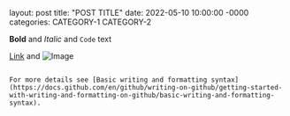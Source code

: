 layout: post
title: "POST TITLE"
date: 2022-05-10 10:00:00 -0000
categories: CATEGORY-1 CATEGORY-2





**Bold** and _Italic_ and `Code` text

[Link](url) and ![Image](src)
```

For more details see [Basic writing and formatting syntax](https://docs.github.com/en/github/writing-on-github/getting-started-with-writing-and-formatting-on-github/basic-writing-and-formatting-syntax).
